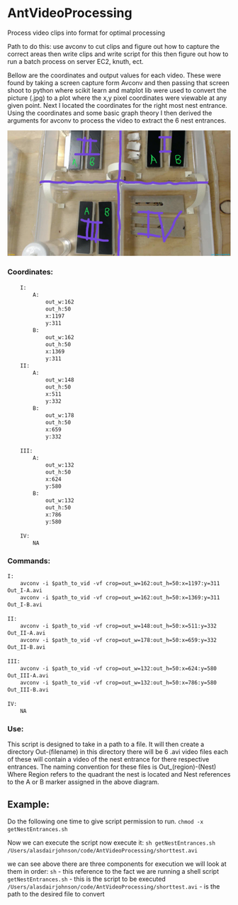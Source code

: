 # AntVideoProcessing
Process video clips into format for optimal processing

Path to do this:
use avconv to cut clips and figure out how to capture the correct areas then write clips and write script for this then figure out how to run a batch process on server EC2, knuth, ect.

Bellow are the coordinates and output values for each video. These were found by taking a screen capture form Avconv and then passing that screen shoot to python where scikit learn and matplot lib were used to convert the picture (.jpg) to a plot where the x,y pixel coordinates were viewable at any given point. Next I located the coordinates for the right most nest entrance. Using the coordinates and some basic graph theory I then derived the arguments for avconv to process the video to extract the 6 nest entrances. 

![Ant ecosystem](/diagram00.jpg) 



### Coordinates:
```
	I:
		A: 
			out_w:162 
			out_h:50
			x:1197
			y:311
		B:
			out_w:162 
			out_h:50
			x:1369
			y:311
	II:
		A: 
			out_w:148 
			out_h:50
			x:511
			y:332
		B:
			out_w:178 
			out_h:50
			x:659
			y:332

	III:
		A: 
			out_w:132 
			out_h:50
			x:624
			y:580
		B:
			out_w:132 
			out_h:50
			x:786
			y:580

	IV:
		NA
```
### Commands:

```
I:
	avconv -i $path_to_vid -vf crop=out_w=162:out_h=50:x=1197:y=311 Out_I-A.avi
	avconv -i $path_to_vid -vf crop=out_w=162:out_h=50:x=1369:y=311 Out_I-B.avi

II:
	avconv -i $path_to_vid -vf crop=out_w=148:out_h=50:x=511:y=332 Out_II-A.avi
	avconv -i $path_to_vid -vf crop=out_w=178:out_h=50:x=659:y=332 Out_II-B.avi

III:
	avconv -i $path_to_vid -vf crop=out_w=132:out_h=50:x=624:y=580 Out_III-A.avi
	avconv -i $path_to_vid -vf crop=out_w=132:out_h=50:x=786:y=580 Out_III-B.avi

IV:
	NA
```

### Use:

This script is designed to take in a path to a file. It will then create a directory Out-(filename) in this directory there will be 6 .avi video files each of these will contain a video of the nest entrance for there respective entrances. The naming convention for these files is Out_(region)-(Nest) Where Region refers to the quadrant the nest is located and Nest references to the A or B marker assigned in the above diagram. 

## Example:
Do the following one time to give script permission to run.
```chmod -x getNestEntrances.sh```

Now we can execute the script now execute it:
```sh getNestEntrances.sh /Users/alasdairjohnson/code/AntVideoProcessing/shorttest.avi```

we can see above there are three components for execution we will look at them in order:
```sh``` - this reference to the fact we are running a shell script
```getNestEntrances.sh``` - this is the script to be executed
```/Users/alasdairjohnson/code/AntVideoProcessing/shorttest.avi``` - is the path to the desired file to convert 










